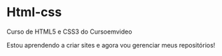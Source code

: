 # Html-css
Curso de HTML5 e CSS3 do Cursoemvideo

Estou aprendendo a criar sites e agora vou gerenciar meus repositórios!
